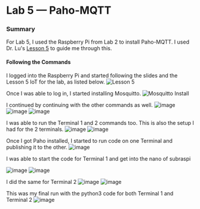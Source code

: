 # Lab 5 — Paho-MQTT

### Summary
For Lab 5, I used the Raspberry Pi from Lab 2 to install Paho-MQTT.
I used Dr. Lu's [Lesson 5](https://github.com/kevinwlu/iot/tree/master/lesson5) to guide me through this.

#### Following the Commands
I logged into the Raspberry Pi and started following the slides and the Lesson 5 IoT for the lab, as listed below.
![Lesson 5](https://github.com/StevenAponte815/CPE322/assets/85426937/753e3cd1-eff3-493f-bd5c-59c140e8a7e5)

Once I was able to log in, I started installing Mosquitto.
![Mosquitto Install](https://github.com/StevenAponte815/CPE322/assets/85426937/32a4073a-e8c8-48a9-8a96-0ef1421b229c)

I continued by continuing with the other commands as well.
![image](https://github.com/StevenAponte815/CPE322/assets/85426937/5ba3502f-fd0f-47a5-b543-ee476b414989)
![image](https://github.com/StevenAponte815/CPE322/assets/85426937/0dd2e433-d38e-4611-87fa-08e6c8bef204)
![image](https://github.com/StevenAponte815/CPE322/assets/85426937/55faf7d5-cb3b-4361-a94f-b030f0a73acd)

I was able to run the Terminal 1 and 2 commands too. This is also the setup I had for the 2 terminals.
![image](https://github.com/StevenAponte815/CPE322/assets/85426937/75dfe78c-7966-4b6c-9752-6e5159f7ffc4)
![image](https://github.com/StevenAponte815/CPE322/assets/85426937/58bad3fd-8025-4a37-8815-116829458e35)

Once I got Paho installed, I started to run code on one Terminal and publishing it to the other.
![image](https://github.com/StevenAponte815/CPE322/assets/85426937/cedb9a48-7d33-4f61-876a-474ee7b7cfe4)


I was able to start the code for Terminal 1 and get into the nano of subraspi

![image](https://github.com/StevenAponte815/CPE322/assets/85426937/19025076-7de6-4f71-af73-85eb1ebfb167)
![image](https://github.com/StevenAponte815/CPE322/assets/85426937/ca46cdc2-72c9-4759-a6ba-1fd7fae7a849)

I did the same for Terminal 2
![image](https://github.com/StevenAponte815/CPE322/assets/85426937/06e1a36a-8529-4c21-8494-00a2f619a967)
![image](https://github.com/StevenAponte815/CPE322/assets/85426937/a7b009b4-370f-4f81-9aba-a10b3a2b10f4)

This was my final run with the python3 code for both Terminal 1 and Terminal 2
![image](https://github.com/StevenAponte815/CPE322/assets/85426937/659d27a6-913b-4d50-8c26-3a1b8555604d)

